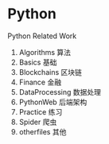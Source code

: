# Python
Python Related Work
1. Algorithms 算法
2. Basics	基础
3. Blockchains 区块链
4. Finance 金融
5. DataProcessing 数据处理
6. PythonWeb 后端架构
7. Practice 练习
8. Spider 爬虫
9. otherfiles 其他
